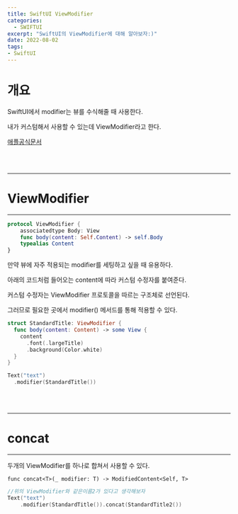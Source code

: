 ```yaml
---
title: SwiftUI ViewModifier
categories:
  - SWIFTUI 
excerpt: "SwiftUI의 ViewModifier에 대해 알아보자:)"
date: 2022-08-02
tags:
- SwiftUI
---
```




# 개요


SwiftUI에서 modifier는 뷰를 수식해줄 때 사용한다.

내가 커스텀해서 사용할 수 있는데 ViewModifier라고 한다.

[애플공식문서](https://developer.apple.com/documentation/swiftui/viewmodifier)

<br />
<br />

---

# ViewModifier

---

```swift
protocol ViewModifier {
    associatedtype Body: View
    func body(content: Self.Content) -> self.Body
    typealias Content
}
```

만약 뷰에 자주 적용되는 modifier를 세팅하고 싶을 때 유용하다.

아래의 코드처럼 들어오는 content에 따라 커스텀 수정자를 붙여준다.

커스텀 수정자는 ViewModifier 프로토콜을 따르는 구조체로 선언된다.

그러므로 필요한 곳에서 modifier() 메서드를 통해 적용할 수 있다.

```swift
struct StandardTitle: ViewModifier {
  func body(content: Content) -> some View {
    content
      .font(.largeTitle)
      .background(Color.white)
  }
}

Text("text")
  .modifier(StandardTitle())
```

<br />
<br />

---

# concat

---

두개의 ViewModifier를 하나로 합쳐서 사용할 수 있다.

`func concat<T>(_ modifier: T) -> ModifiedContent<Self, T>`


```swift
//위의 ViewModifier와 같은이름2가 있다고 생각해보자
Text("text")
    .modifier(StandardTitle()).concat(StandardTitle2())
```
